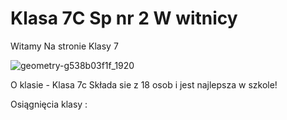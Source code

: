 # Klasa 7C Sp nr 2 W witnicy
Witamy Na stronie Klasy 7

![geometry-g538b03f1f_1920](https://user-images.githubusercontent.com/98953257/152355558-dabcca02-6f80-49e5-9df1-c752414b7db3.jpg)


O klasie - Klasa 7c Składa sie z 18 osob i jest najlepsza w szkole!

Osiągnięcia klasy : 
